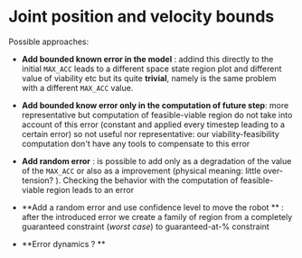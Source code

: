 # Joint position and velocity bounds 
Possible approaches:
- **Add bounded known error in the model** : addind this directly to the initial `MAX_ACC` leads to a different space state region plot and different value of viability etc but its quite **trivial**, namely is the same problem with a different `MAX_ACC` value.

- **Add bounded know error only in the computation of future step**: more representative but computation of feasible-viable region do not take into account of this error (constant and applied every timestep leading to a certain error) so not useful nor representative: our viability-feasibility computation don't have any tools to compensate to this error

- **Add random error** : is possible to add only as a degradation of the value of the `MAX_ACC` or also as a improvement (physical meaning: little over-tension? ). Checking the behavior with the computation of feasible-viable region leads to an error

- **Add a random error and use confidence level to move  the robot ** : after the introduced error we create a family of region from a completely guaranteed constraint (*worst case*) to guaranteed-at-% constraint

- **Error dynamics ? ** 

  

